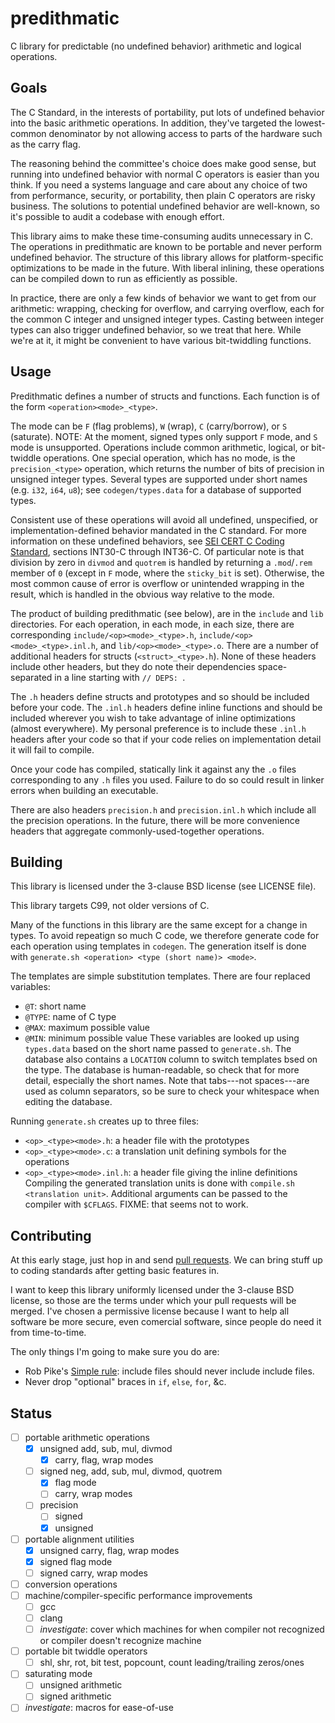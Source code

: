 predithmatic
============

C library for predictable (no undefined behavior) arithmetic and logical operations.


Goals
-----

The C Standard, in the interests of portability, put lots of undefined behavior into the basic arithmetic operations.
In addition, they've targeted the lowest-common denominator by not allowing access to parts of the hardware such as the carry flag.

The reasoning behind the committee's choice does make good sense, but running into undefined behavior with normal C operators is easier than you think.
If you need a systems language and care about any choice of two from performance, security, or portability, then plain C operators are risky business.
The solutions to potential undefined behavior are well-known, so it's possible to audit a codebase with enough effort.

This library aims to make these time-consuming audits unnecessary in C.
The operations in predithmatic are known to be portable and never perform undefined behavior.
The structure of this library allows for platform-specific optimizations to be made in the future.
With liberal inlining, these operations can be compiled down to run as efficiently as possible.

In practice, there are only a few kinds of behavior we want to get from our arithmetic:
wrapping, checking for overflow, and carrying overflow, each for the common C integer and unsigned integer types.
Casting between integer types can also trigger undefined behavior, so we treat that here.
While we're at it, it might be convenient to have various bit-twiddling functions.

Usage
-----

Predithmatic defines a number of structs and functions.
Each function is of the form `<operation><mode>_<type>`.

The mode can be `F` (flag problems), `W` (wrap), `C` (carry/borrow), or `S` (saturate).
NOTE: At the moment, signed types only support `F` mode, and `S` mode is unsupported.
Operations include common arithmetic, logical, or bit-twiddle operations.
One special operation, which has no mode, is the `precision_<type>` operation, which returns the number of bits of precision in unsigned integer types.
Several types are supported under short names (e.g. `i32`, `i64`, `u8`); see `codegen/types.data` for a database of supported types.

Consistent use of these operations will avoid all undefined, unspecified, or implementation-defined behavior mandated in the C standard.
For more information on these undefined behaviors, see [SEI CERT C Coding Standard](https://resources.sei.cmu.edu/library/asset-view.cfm?assetid=454220), sections INT30-C through INT36-C.
Of particular note is that division by zero in `divmod` and `quotrem` is handled by returning a `.mod`/`.rem` member of `0` (except in `F` mode, where the `sticky_bit` is set).
Otherwise, the most common cause of error is overflow or unintended wrapping in the result, which is handled in the obvious way relative to the mode.


The product of building predithmatic (see below), are in the `include` and `lib` directories.
For each operation, in each mode, in each size, there are corresponding `include/<op><mode>_<type>.h`, `include/<op><mode>_<type>.inl.h`, and `lib/<op><mode>_<type>.o`.
There are a number of additional headers for structs (`<struct>_<type>.h`).
None of these headers include other headers, but they do note their dependencies space-separated in a line starting with `// DEPS: `.

The `.h` headers define structs and prototypes and so should be included before your code.
The `.inl.h` headers define inline functions and should be included wherever you wish to take advantage of inline optimizations (almost everywhere).
My personal preference is to include these `.inl.h` headers after your code so that if your code relies on implementation detail it will fail to compile.

Once your code has compiled, statically link it against any the `.o` files corresponding to any `.h` files you used.
Failure to do so could result in linker errors when building an executable.

There are also headers `precision.h` and `precision.inl.h` which include all the precision operations.
In the future, there will be more convenience headers that aggregate commonly-used-together operations.


Building
--------

This library is licensed under the 3-clause BSD license (see LICENSE file).

This library targets C99, not older versions of C.

Many of the functions in this library are the same except for a change in types.
To avoid repeatign so much C code, we therefore generate code for each operation using templates in `codegen`.
The generation itself is done with `generate.sh <operation> <type (short name)> <mode>`.

The templates are simple substitution templates.
There are four replaced variables:
  * `@T`: short name
  * `@TYPE`: name of C type
  * `@MAX`: maximum possible value
  * `@MIN`: minimum possible value
These variables are looked up using `types.data` based on the short name passed to `generate.sh`.
The database also contains a `LOCATION` column to switch templates bsed on the type.
The database is human-readable, so check that for more detail, especially the short names.
Note that tabs---not spaces---are used as column separators, so be sure to check your whitespace when editing the database.

Running `generate.sh` creates up to three files:
  * `<op>_<type><mode>.h`: a header file with the prototypes
  * `<op>_<type><mode>.c`: a translation unit defining symbols for the operations
  * `<op>_<type><mode>.inl.h`: a header file giving the inline definitions
Compiling the generated translation units is done with `compile.sh <translation unit>`.
Additional arguments can be passed to the compiler with `$CFLAGS`. FIXME: that seems not to work.


Contributing
------------

At this early stage, just hop in and send [pull requests](https://github.com/Zankoku-Okuno/predithmatic/pulls).
We can bring stuff up to coding standards after getting basic features in.

I want to keep this library uniformly licensed under the 3-clause BSD license, so those are the terms under which your pull requests will be merged.
I've chosen a permissive license because I want to help all software be more secure, even comercial software, since people do need it from time-to-time.

The only things I'm going to make sure you do are:
 * Rob Pike's [Simple rule](http://www.lysator.liu.se/c/pikestyle.html): include files should never include include files.
 * Never drop "optional" braces in `if`, `else`, `for`, &c.


Status
------

- [ ] portable arithmetic operations
    - [x] unsigned add, sub, mul, divmod
        - [x] carry, flag, wrap modes
    - [ ] signed neg, add, sub, mul, divmod, quotrem
        - [x] flag mode
        - [ ] carry, wrap modes
    - [ ] precision
        - [ ] signed
        - [x] unsigned
- [ ] portable alignment utilities
    - [x] unsigned carry, flag, wrap modes
    - [x] signed flag mode
    - [ ] signed carry, wrap modes
- [ ] conversion operations
- [ ] machine/compiler-specific performance improvements
    - [ ] gcc
    - [ ] clang
    - [ ] _investigate_: cover which machines for when compiler not recognized or compiler doesn't recognize machine
- [ ] portable bit twiddle operators
    - [ ] shl, shr, rot, bit test, popcount, count leading/trailing zeros/ones
- [ ] saturating mode
    - [ ] unsigned arithmetic
    - [ ] signed arithmetic
- [ ] _investigate_: macros for ease-of-use
